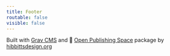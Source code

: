 ```yaml
---
title: Footer
routable: false
visible: false
---
```


Built with [Grav CMS](http://getgrav.org) and :blue_heart:
[Open Publishing Space](http://learn.hibbittsdesign.org/openpublishingspace) package by [hibbittsdesign.org](http://hibbittsdesign.org)  
